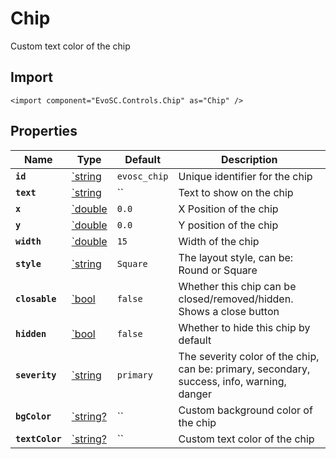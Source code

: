# Chip
Custom text color of the chip

## Import
```xml:no-line-numbers
<import component="EvoSC.Controls.Chip" as="Chip" />
```

## Properties
| Name | Type | Default | Description |
|------|------|---------|-------------|
| **`id`** | [`string](#) | `evosc_chip` | Unique identifier for the chip |
| **`text`** | [`string](#) | `` | Text to show on the chip |
| **`x`** | [`double](#) | `0.0` | X Position of the chip |
| **`y`** | [`double](#) | `0.0` | Y position of the chip |
| **`width`** | [`double](#) | `15` | Width of the chip |
| **`style`** | [`string](#) | `Square` | The layout style, can be: Round or Square |
| **`closable`** | [`bool](#) | `false` | Whether this chip can be closed/removed/hidden. Shows a close button |
| **`hidden`** | [`bool](#) | `false` | Whether to hide this chip by default |
| **`severity`** | [`string](#) | `primary` | The severity color of the chip, can be: primary, secondary, success, info, warning, danger |
| **`bgColor`** | [`string?](#) | `` | Custom background color of the chip |
| **`textColor`** | [`string?](#) | `` | Custom text color of the chip |

